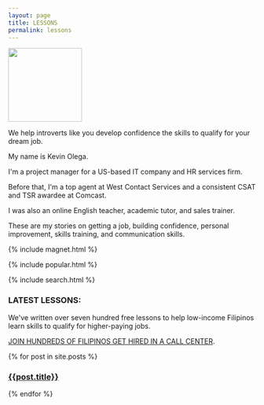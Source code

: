 ```yaml
---
layout: page
title: LESSONS
permalink: lessons
---
```

<img src="{{ site.url }}/assets/img/2019-07-Kevin-Gray.jpg" width="150">

We help introverts like you develop confidence the skills to qualify for your dream job.

My name is Kevin Olega.

I'm a project manager for a US-based IT company and HR services firm. 

Before that, I'm a top agent at West Contact Services and a consistent CSAT and TSR awardee at Comcast.

I was also an online English teacher, academic tutor, and sales trainer.

These are my stories on getting a job, building confidence, personal improvement, skills training, and communication skills.

{% include magnet.html %}

{% include popular.html %}

{% include search.html %}

<h3>LATEST LESSONS:</h3>
<p>We've written over seven hundred free lessons to help low-income Filipinos learn skills to qualify for higher-paying jobs.</p> 
<p><a href="https://callcentertrainingtips.com/testimonials/">JOIN HUNDREDS OF FILIPINOS GET HIRED IN A CALL CENTER</a>.</p>  
{% for post in site.posts %}
<h3><a href="{{post.url | prepend: site.baseurl}}">{{post.title}}</a></h3>
{% endfor %}
